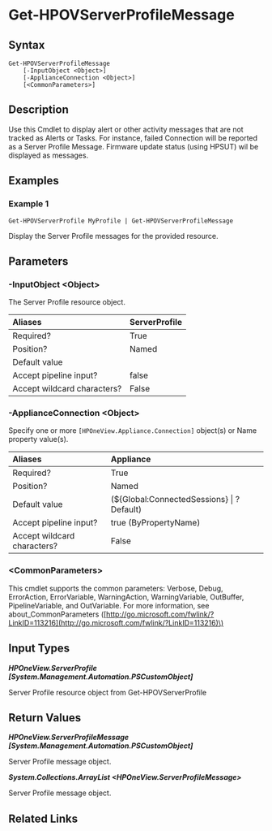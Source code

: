 ﻿---
description: Display Server Profile alert messages.
---

# Get-HPOVServerProfileMessage

## Syntax

```text
Get-HPOVServerProfileMessage
    [-InputObject <Object>]
    [-ApplianceConnection <Object>]
    [<CommonParameters>]
```

## Description

Use this Cmdlet to display alert or other activity messages that are not tracked as Alerts or Tasks.  For instance, failed Connection will be reported as a Server Profile Message.  Firmware update status (using HPSUT) wil be displayed as messages.

## Examples

###  Example 1 

```text
Get-HPOVServerProfile MyProfile | Get-HPOVServerProfileMessage
```

Display the Server Profile messages for the provided resource.

## Parameters

### -InputObject &lt;Object&gt;

The Server Profile resource object.

| Aliases | ServerProfile |
| :--- | :--- |
| Required? | True |
| Position? | Named |
| Default value |  |
| Accept pipeline input? | false |
| Accept wildcard characters? | False |

### -ApplianceConnection &lt;Object&gt;

Specify one or more `[HPOneView.Appliance.Connection]` object(s) or Name property value(s).

| Aliases | Appliance |
| :--- | :--- |
| Required? | True |
| Position? | Named |
| Default value | (${Global:ConnectedSessions} &vert; ? Default) |
| Accept pipeline input? | true (ByPropertyName) |
| Accept wildcard characters? | False |

### &lt;CommonParameters&gt;

This cmdlet supports the common parameters: Verbose, Debug, ErrorAction, ErrorVariable, WarningAction, WarningVariable, OutBuffer, PipelineVariable, and OutVariable. For more information, see about\_CommonParameters \([http://go.microsoft.com/fwlink/?LinkID=113216](http://go.microsoft.com/fwlink/?LinkID=113216)\)

## Input Types

_**HPOneView.ServerProfile [System.Management.Automation.PSCustomObject]**_

Server Profile resource object from Get-HPOVServerProfile

## Return Values

_**HPOneView.ServerProfileMessage [System.Management.Automation.PSCustomObject]**_

Server Profile message object.

_**System.Collections.ArrayList <HPOneView.ServerProfileMessage>**_

Server Profile message object.

## Related Links


